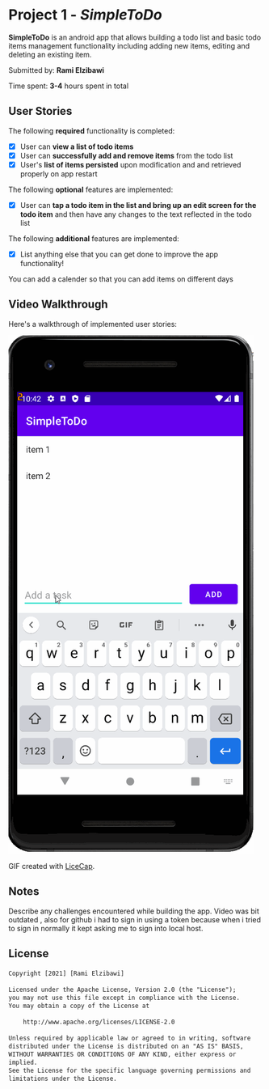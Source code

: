 # Project 1 - *SimpleToDo*

**SimpleToDo** is an android app that allows building a todo list and basic todo items management functionality including adding new items, editing and deleting an existing item.

Submitted by: **Rami Elzibawi**

Time spent: **3-4** hours spent in total

## User Stories

The following **required** functionality is completed:

* [x] User can **view a list of todo items**
* [x] User can **successfully add and remove items** from the todo list
* [x] User's **list of items persisted** upon modification and and retrieved properly on app restart

The following **optional** features are implemented:

* [x] User can **tap a todo item in the list and bring up an edit screen for the todo item** and then have any changes to the text reflected in the todo list

The following **additional** features are implemented:

* [x] List anything else that you can get done to improve the app functionality!

You can add a calender so that you can add items on different days

## Video Walkthrough

Here's a walkthrough of implemented user stories:

![](https://github.com/Ramiel-zibawi/SimpleToDo/blob/fdb061976d060a38673da97e86827d53ada5e9c3/walkthrough.gif)

GIF created with [LiceCap](http://www.cockos.com/licecap/).

## Notes

Describe any challenges encountered while building the app.
Video was bit outdated , also for github i had to sign in using a token because when i tried to sign in normally it kept asking me to sign into local host.

## License

    Copyright [2021] [Rami Elzibawi]

    Licensed under the Apache License, Version 2.0 (the "License");
    you may not use this file except in compliance with the License.
    You may obtain a copy of the License at

        http://www.apache.org/licenses/LICENSE-2.0

    Unless required by applicable law or agreed to in writing, software
    distributed under the License is distributed on an "AS IS" BASIS,
    WITHOUT WARRANTIES OR CONDITIONS OF ANY KIND, either express or implied.
    See the License for the specific language governing permissions and
    limitations under the License.
